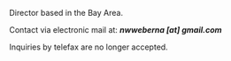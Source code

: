 Director based in the Bay Area.  

Contact via electronic mail at: ***nwweberna \[at\] gmail.com*** 

Inquiries by telefax are no longer accepted.

